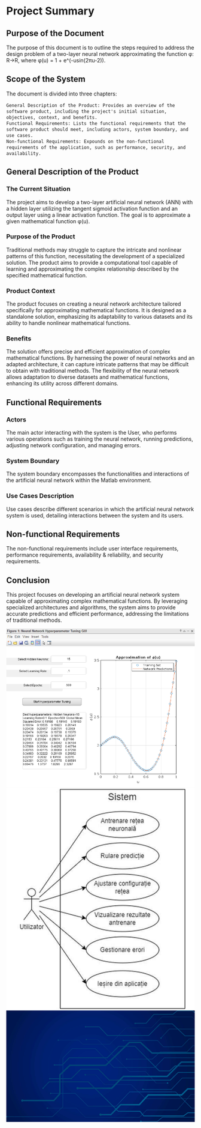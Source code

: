 # Project Summary
## Purpose of the Document

The purpose of this document is to outline the steps required to address the design problem of a two-layer neural network approximating the function φ: R→R, 
where φ(u) = 1 + e^(-usin(2πu-2)).
## Scope of the System

The document is divided into three chapters:

    General Description of the Product: Provides an overview of the software product, including the project's initial situation, objectives, context, and benefits.
    Functional Requirements: Lists the functional requirements that the software product should meet, including actors, system boundary, and use cases.
    Non-functional Requirements: Expounds on the non-functional requirements of the application, such as performance, security, and availability.

## General Description of the Product
### The Current Situation
The project aims to develop a two-layer artificial neural network (ANN) with a hidden layer utilizing the tangent sigmoid activation function and an output layer using a linear activation function. The goal is to approximate a given mathematical function φ(u).

### Purpose of the Product
Traditional methods may struggle to capture the intricate and nonlinear patterns of this function, necessitating the development of a specialized solution. The product aims to provide a computational tool capable of learning and approximating the complex relationship described by the specified mathematical function.

### Product Context
The product focuses on creating a neural network architecture tailored specifically for approximating mathematical functions. It is designed as a standalone solution, emphasizing its adaptability to various datasets and its ability to handle nonlinear mathematical functions.

### Benefits
The solution offers precise and efficient approximation of complex mathematical functions. By harnessing the power of neural networks and an adapted architecture, it can capture intricate patterns that may be difficult to obtain with traditional methods. The flexibility of the neural network allows adaptation to diverse datasets and mathematical functions, enhancing its utility across different domains.
## Functional Requirements
### Actors
The main actor interacting with the system is the User, who performs various operations such as training the neural network, running predictions, adjusting network configuration, and managing errors.

### System Boundary
The system boundary encompasses the functionalities and interactions of the artificial neural network within the Matlab environment.

### Use Cases Description
Use cases describe different scenarios in which the artificial neural network system is used, detailing interactions between the system and its users.

## Non-functional Requirements
The non-functional requirements include user interface requirements, performance requirements, availability & reliability, and security requirements.

## Conclusion
This project focuses on developing an artificial neural network system capable of approximating complex mathematical functions. By leveraging specialized architectures and algorithms, the system aims to provide accurate predictions and efficient performance, addressing the limitations of traditional methods.

![image](images/img1.png)
![image](images/img2.png)
![image](images/img3.png)

